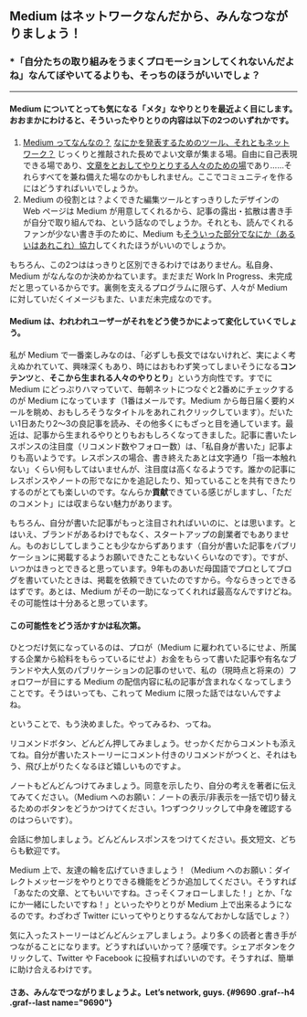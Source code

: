 Medium はネットワークなんだから、みんなつながりましょう！
----------------------------------------

### *「自分たちの取り組みをうまくプロモーションしてくれないんだよね」なんてぼやいてるよりも、そっちのほうがいいでしょ？

* * * * *

#### Medium についてとっても気になる「メタ」なやりとりを最近よく目にします。おおまかにわけると、そういったやりとりの内容は以下の2つのいずれかです。

1.  [Medium ってなんなの？](https://medium.com/@lotto/what-s-going-on-at-medium-www-buzzfeed-com-c4d47c4bff15) [なにかを発表するためのツール、それともネットワーク？](https://medium.com/the-story/medium-is-not-a-publishing-tool-4c3c63fa41d2) じっくりと推敲された長めでよい文章が集まる場。自由に自己表現できる場であり、[文章をとおしてやりとりする人々のための場](https://medium.com/@traceypharoah/is-medium-ready-to-embrace-social-change-e3c0474287c3)であり......それらすべてを兼ね備えた場なのかもしれません。ここでコミュニティを作るにはどうすればいいでしょうか。
2.  Medium の役割とは？よくできた編集ツールとすっきりしたデザインの Web ページは Medium が用意してくれるから、記事の露出・拡散は書き手が自分で取り組んでね、という話なのでしょうか。それとも、読んでくれるファンが少ない書き手のために、Medium も[そういった部分でなにか（あるいはあれこれ）協力](https://medium.com/@saulofhearts/why-medium-needs-to-engage-the-middle-ground-7b02d4b7c921)してくれたほうがいいのでしょうか。

もちろん、この2つははっきりと区別できるわけではありません。私自身、Medium がなんなのか決めかねています。まだまだ Work In Progress、未完成だと思っているからです。裏側を支えるプログラムに限らず、人々が Medium に対していだくイメージもまた、いまだ未完成なのです。

#### Medium は、われわれユーザーがそれをどう使うかによって変化していくでしょう。

私が Medium で一番楽しみなのは、「必ずしも長文ではないけれど、実によく考えぬかれていて、興味深くもあり、時にはおもわず笑ってしまいそうになる**コンテンツ**と、**そこから生まれる人々のやりとり**」という方向性です。すでに Medium にどっぷりハマっていて、毎朝ネットにつなぐと2番めにチェックするのが Medium になっています（1番はメールです。Medium から毎日届く要約メールを眺め、おもしろそうなタイトルをあれこれクリックしています）。だいたい1日あたり2～3の良記事を読み、その他多くにもざっと目を通しています。最近は、記事から生まれるやりとりもおもしろくなってきました。記事に書いたレスポンスの注目度（リコメンド数やフォロー数）は、「私自身が書いた」記事よりも高いようです。レスポンスの場合、書き終えたあとは文字通り「指一本触れない」くらい何もしてはいませんが、注目度は高くなるようです。誰かの記事にレスポンスやノートの形でなにかを追記したり、知っていることを共有できたりするのがとても楽しいのです。なんらか**貢献**できている感じがしますし、「ただのコメント」には収まらない魅力があります。

もちろん、自分が書いた記事がもっと注目されればいいのに、とは思います。とはいえ、ブランドがあるわけでもなく、スタートアップの創業者でもありません。ものおじしてしまうことも少なからずあります（自分が書いた記事をパブリケーションに掲載するようお願いできたこともないくらいなのです）。ですが、いつかはきっとできると思っています。9年ものあいだ母国語でプロとしてブログを書いていたときは、掲載を依頼できていたのですから。今ならきっとできるはずです。あとは、Medium がその一助になってくれれば最高なんですけどね。その可能性は十分あると思っています。

#### この可能性をどう活かすかは私次第。

ひとつだけ気になっているのは、プロが（Medium に雇われているにせよ、所属する企業から給料をもらっているにせよ）お金をもらって書いた記事や有名なブランドや大人気のパブリケーションの記事のせいで、私の（現時点と将来の）フォロワーが目にする Medium の配信内容に私の記事が含まれなくなってしまうことです。そうはいっても、これって Medium に限った話ではないんですよね。

ということで、もう決めました。やってみるわ、ってね。

リコメンドボタン、どんどん押してみましょう。せっかくだからコメントも添えてね。自分が書いたストーリーにコメント付きのリコメンドがつくと、それはもう、飛び上がりたくなるほど嬉しいものですよ。

ノートもどんどんつけてみましょう。同意を示したり、自分の考えを著者に伝えてみてください。（Medium へのお願い：ノートの表示/非表示を一括で切り替えるためのボタンをどうかつけてください。1つずつクリックして中身を確認するのはつらいです）。

会話に参加しましょう。どんどんレスポンスをつけてください。長文短文、どちらも歓迎です。

Medium 上で、友達の輪を広げていきましょう！（Medium へのお願い：ダイレクトメッセージをやりとりできる機能をどうか追加してください。そうすれば 「あなたの文章、とてもいいですね。さっそくフォローしました！」とか、「なにか一緒にしたいですね！」といったやりとりが Medium 上で出来るようになるのです。わざわざ Twitter にいってやりとりするなんておかしな話でしょ？）

気に入ったストーリーはどんどんシェアしましょう。より多くの読者と書き手がつながることになります。どうすればいいかって？感嘆です。シェアボタンをクリックして、Twitter や Facebook に投稿すればいいのです。そうすれば、簡単に助け合えるわけです。

#### さあ、みんなでつながりましょうよ。Let’s network, guys. {#9690 .graf--h4 .graf--last name="9690"}

